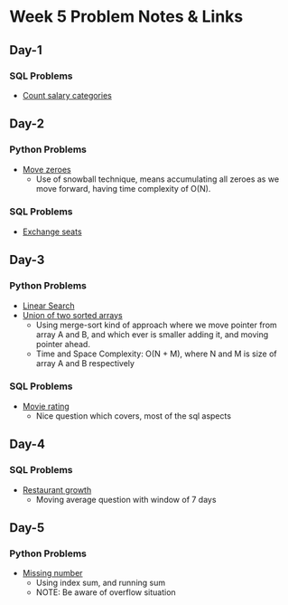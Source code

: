 # Week 5 Problem Notes & Links

## Day-1
### SQL Problems
- [Count salary categories](https://leetcode.com/problems/count-salary-categories/description/?envType=study-plan-v2&envId=top-sql-50)

## Day-2
### Python Problems
- [Move zeroes](https://leetcode.com/problems/move-zeroes/)
    + Use of snowball technique, means accumulating all zeroes as we move forward, having time complexity of O(N).
### SQL Problems
- [Exchange seats](https://leetcode.com/problems/exchange-seats/?envType=study-plan-v2&envId=top-sql-50)

## Day-3
### Python Problems
- [Linear Search](https://www.geeksforgeeks.org/problems/search-an-element-in-an-array-1587115621/1)
- [Union of two sorted arrays](https://www.geeksforgeeks.org/problems/union-of-two-sorted-arrays-1587115621/1)
    + Using merge-sort kind of approach where we move pointer from array A and B, and which ever is smaller adding it, and moving pointer ahead.
    + Time and Space Complexity: O(N + M), where N and M is size of array A and B respectively
### SQL Problems
- [Movie rating](https://leetcode.com/problems/movie-rating/description/?envType=study-plan-v2&envId=top-sql-50)
    + Nice question which covers, most of the sql aspects

## Day-4
### SQL Problems
- [Restaurant growth](https://leetcode.com/problems/restaurant-growth/description/)
    + Moving average question with window of 7 days

## Day-5
### Python Problems
- [Missing number](https://leetcode.com/problems/missing-number/)
    + Using index sum, and running sum
    + NOTE: Be aware of overflow situation